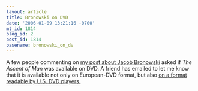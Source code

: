 ```yaml
---
layout: article
title: Bronowski on DVD
date: '2006-01-09 13:21:16 -0700'
mt_id: 1814
blog_id: 2
post_id: 1814
basename: bronowski_on_dv
---
```

A few people commenting on <a href="http://www.pandasthumb.org/archives/2006/01/happy_birthday_3.html">my post about Jacob Bronowski</a> asked if <em>The Ascent of Man </em>was available on DVD. A friend has emailed to let me know that it is available not only on European-DVD format, but also <a href="http://www.documentary-video.com/displayitem.cfm?vid=860">on a format readable by U.S. DVD players.</a>
